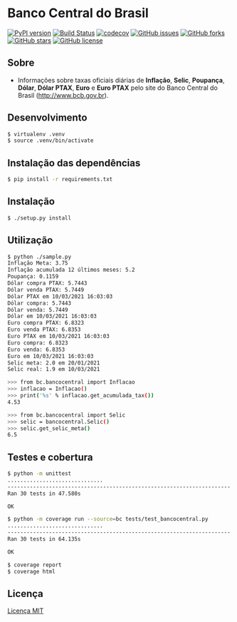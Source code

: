# Banco Central do Brasil

[![PyPI version](https://badge.fury.io/py/bancocentralbrasil.svg)](https://badge.fury.io/py/bancocentralbrasil)
[![Build Status](https://travis-ci.org/open-bacen/bancocentralbrasil.svg)](https://travis-ci.org/open-bacen/bancocentralbrasil)
[![codecov](https://codecov.io/gh/open-bacen/bancocentralbrasil/branch/master/graph/badge.svg)](https://codecov.io/gh/open-bacen/bancocentralbrasil) 
[![GitHub issues](https://img.shields.io/github/issues/open-bacen/bancocentralbrasil.svg)](https://github.com/open-bacen/bancocentralbrasil/issues)
[![GitHub forks](https://img.shields.io/github/forks/open-bacen/bancocentralbrasil.svg)](https://github.com/open-bacen/bancocentralbrasil/network)
[![GitHub stars](https://img.shields.io/github/stars/open-bacen/bancocentralbrasil.svg)](https://github.com/open-bacen/bancocentralbrasil/stargazers)
[![GitHub license](https://img.shields.io/github/license/open-bacen/bancocentralbrasil.svg)](https://github.com/open-bacen/bancocentralbrasil)


Sobre
-------

  * Informações sobre taxas oficiais diárias de **Inflação**, **Selic**, **Poupança**, **Dólar**, **Dólar PTAX**, **Euro** e **Euro PTAX** pelo site do Banco Central do Brasil (http://www.bcb.gov.br).

Desenvolvimento
-------

 ```sh
$ virtualenv .venv
$ source .venv/bin/activate
```

Instalação das dependências
-------

```bash
$ pip install -r requirements.txt
```

Instalação
-------

```bash
$ ./setup.py install
```

Utilização
-------

```bash
$ python ./sample.py
Inflação Meta: 3.75
Inflação acumulada 12 últimos meses: 5.2
Poupança: 0.1159
Dólar compra PTAX: 5.7443
Dólar venda PTAX: 5.7449
Dólar PTAX em 10/03/2021 16:03:03
Dólar compra: 5.7443
Dólar venda: 5.7449
Dólar em 10/03/2021 16:03:03
Euro compra PTAX: 6.8323
Euro venda PTAX: 6.8353
Euro PTAX em 10/03/2021 16:03:03
Euro compra: 6.8323
Euro venda: 6.8353
Euro em 10/03/2021 16:03:03
Selic meta: 2.0 em 20/01/2021
Selic real: 1.9 em 10/03/2021
```

```bash
>>> from bc.bancocentral import Inflacao
>>> inflacao = Inflacao()
>>> print('%s' % inflacao.get_acumulada_tax())
4.53
```

```bash
>>> from bc.bancocentral import Selic
>>> selic = bancocentral.Selic()
>>> selic.get_selic_meta()
6.5
```

Testes e cobertura
---------

```bash
$ python -m unittest
..............................
----------------------------------------------------------------------
Ran 30 tests in 47.580s

OK
```

```bash
$ python -m coverage run --source=bc tests/test_bancocentral.py
..............................
----------------------------------------------------------------------
Ran 30 tests in 64.135s

OK
```

```bash
$ coverage report
$ coverage html
```


Licença
-------

[Licença MIT](LICENSE)
